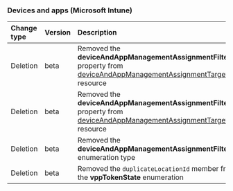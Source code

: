 ### Devices and apps (Microsoft Intune)

| **Change type** | **Version** | **Description** |
|:---|:---|:---|
|Deletion|beta|Removed the **deviceAndAppManagementAssignmentFilterId** property from [deviceAndAppManagementAssignmentTarget](/graph/api/resources/intune-deviceAndAppManagementAssignmentTarget?view=graph-rest-beta) resource|
|Deletion|beta|Removed the **deviceAndAppManagementAssignmentFilterType** property from [deviceAndAppManagementAssignmentTarget](/graph/api/resources/intune-deviceAndAppManagementAssignmentTarget?view=graph-rest-beta) resource|
|Deletion|beta|Removed the **deviceAndAppManagementAssignmentFilterType** enumeration type|
|Deletion|beta|Removed the `duplicateLocationId` member from the **vppTokenState** enumeration|
